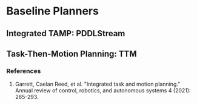 # Baseline Planners

## Integrated TAMP: PDDLStream



## Task-Then-Motion Planning: TTM



### References

1. Garrett, Caelan Reed, et al. "Integrated task and motion planning." Annual review of control, robotics, and autonomous systems 4 (2021): 265-293.
